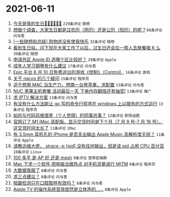 # 2021-06-11

1. [今天是我的生日🎂🎂🎂🍰🍰🍰](https://www.v2ex.com/t/782797) `229条评论` `随想`
1. [想做个调查，大家生日都是过农历（阴历）还是公历（阳历）的呢 ?](https://www.v2ex.com/t/782803) `68条评论` `问与答`
1. [[一些随想和总结] 购物并没有使我快乐](https://www.v2ex.com/t/782794) `32条评论` `随想`
1. [看到生日帖，问下现在大家工作了以后，过生日还会拉一帮人去聚餐唱 K 么](https://www.v2ex.com/t/782813) `30条评论` `随想`
1. [申请外区 Apple ID 选哪个区比较好？](https://www.v2ex.com/t/782809) `29条评论` `Apple`
1. [成年人学习钢琴有什么建议](https://www.v2ex.com/t/782805) `17条评论` `问与答`
1. [Epic 平台 6 月 10 日免费送出的游戏《控制》（Control）](https://www.v2ex.com/t/782791) `16条评论` `游戏`
1. [关于 nacos 的几个疑问](https://www.v2ex.com/t/782807) `15条评论` `程序员`
1. [迫于想用 MAC 当生产力，想搞一台黑苹果，求配置](https://www.v2ex.com/t/782854) `13条评论` `问与答`
1. [NUC 黑果主机套餐 活动最后一天 下单内存翻倍还有抽奖!](https://www.v2ex.com/t/782836) `13条评论` `推广`
1. [求 IPTV 解决方案](https://www.v2ex.com/t/782820) `13条评论` `问与答`
1. [有没有什么方法能让 go 写的命令行程序在 windows 上以服务的方式运行](https://www.v2ex.com/t/782796) `13条评论` `程序员`
1. [如何与代码风格很差（个人觉得）的同事共事？](https://www.v2ex.com/t/782847) `12条评论` `职场话题`
1. [官网订了 M1 iMac 高配版，显示交货时间是下个月（7 月 9 号-7 月 16 号），这交货时间太长了](https://www.v2ex.com/t/782812) `11条评论` `iMac`
1. [有 3.5mm 耳机孔的 iPhone 是否支出输出 Apple Music 高解析度无损？](https://www.v2ex.com/t/782801) `11条评论` `Apple`
1. [请教运维大佬， strace -p [pid] 没有任何输出，但是该 pid 占用 CPU 百分百](https://www.v2ex.com/t/782818) `10条评论` `Linux`
1. [100 多平 是 AP 好 还是 mesh](https://www.v2ex.com/t/782842) `9条评论` `宽带症候群`
1. [Mac 下求一个软件,把电脑当做热点,对手机流量进行 MITM](https://www.v2ex.com/t/782835) `9条评论` `程序员`
1. [大数据我服了](https://www.v2ex.com/t/782856) `8条评论` `问与答`
1. [求三点建议？](https://www.v2ex.com/t/782814) `8条评论` `问与答`
1. [核酸检测只在口腔取样有效吗？](https://www.v2ex.com/t/782808) `8条评论` `问与答`
1. [Apple TV 的操作系统音效居然是立体声的……](https://www.v2ex.com/t/782798) `8条评论` `Apple`
